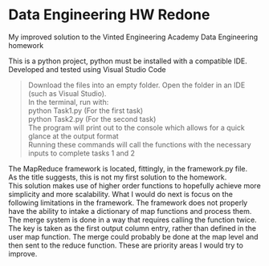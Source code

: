 # Data Engineering HW Redone
My improved solution to the Vinted Engineering Academy Data Engineering homework   

This is a python project, python must be installed with a compatible IDE.
Developed and tested using Visual Studio Code  

>Download the files into an empty folder. Open the folder in an IDE (such as Visual Studio).   
In the terminal, run with:  
python Task1.py   (For the first task)  
python Task2.py   (For the second task)   
The program will print out to the console which allows for a quick glance at the output format  
Running these commands will call the functions with the necessary inputs to complete tasks 1 and 2   

The MapReduce framework is located, fittingly, in the framework.py file.  
As the title suggests, this is not my first solution to the homework.  
This solution makes use of higher order functions to hopefully achieve more simplicity and more scalability.
What I would do next is focus on the following limitations in the framework. The framework does not properly have the ability to intake a dictionary of map functions and process them. The merge system is done in a way that requires calling the function twice. The key is taken as the first output column entry, rather than defined in the user map function. The merge could probably be done at the map level and then sent to the reduce function. These are priority areas I would try to improve.

